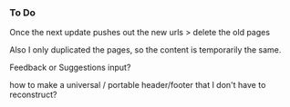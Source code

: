 ### To Do








Once the next update pushes out the new urls > delete the old pages


Also I only duplicated the pages, so the content is temporarily the same.


Feedback or Suggestions input?




how to make a universal / portable header/footer that I don't have to reconstruct?
